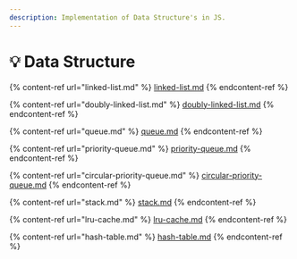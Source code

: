 ```yaml
---
description: Implementation of Data Structure's in JS.
---
```


# 💡 Data Structure

{% content-ref url="linked-list.md" %}
[linked-list.md](linked-list.md)
{% endcontent-ref %}

{% content-ref url="doubly-linked-list.md" %}
[doubly-linked-list.md](doubly-linked-list.md)
{% endcontent-ref %}

{% content-ref url="queue.md" %}
[queue.md](queue.md)
{% endcontent-ref %}

{% content-ref url="priority-queue.md" %}
[priority-queue.md](priority-queue.md)
{% endcontent-ref %}

{% content-ref url="circular-priority-queue.md" %}
[circular-priority-queue.md](circular-priority-queue.md)
{% endcontent-ref %}

{% content-ref url="stack.md" %}
[stack.md](stack.md)
{% endcontent-ref %}

{% content-ref url="lru-cache.md" %}
[lru-cache.md](lru-cache.md)
{% endcontent-ref %}

{% content-ref url="hash-table.md" %}
[hash-table.md](hash-table.md)
{% endcontent-ref %}
